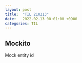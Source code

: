 ```yaml
---
layout: post
title:  "TIL 210213"
date:   2022-02-13 00:01:00 +0900
categories: TIL
---
```


## Mockito
Mock entity id 
